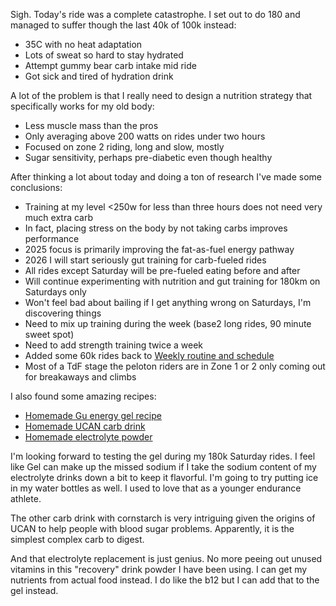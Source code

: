 Sigh. Today's ride was a complete catastrophe. I set out to do 180 and managed to suffer though the last 40k of 100k instead:

- 35C with no heat adaptation
- Lots of sweat so hard to stay hydrated
- Attempt gummy bear carb intake mid ride
- Got sick and tired of hydration drink

A lot of the problem is that I really need to design a nutrition strategy that specifically works for my old body:

- Less muscle mass than the pros
- Only averaging above 200 watts on rides under two hours
- Focused on zone 2 riding, long and slow, mostly
- Sugar sensitivity, perhaps pre-diabetic even though healthy

After thinking a lot about today and doing a ton of research I've made some conclusions:

- Training at my level <250w for less than three hours does not need very much extra carb
- In fact, placing stress on the body by not taking carbs improves performance
- 2025 focus is primarily improving the fat-as-fuel energy pathway
- 2026 I will start seriously gut training for carb-fueled rides
- All rides except Saturday will be pre-fueled eating before and after
- Will continue experimenting with nutrition and gut training for 180km on Saturdays only
- Won't feel bad about bailing if I get anything wrong on Saturdays, I'm discovering things
- Need to mix up training during the week (base2 long rides, 90 minute sweet spot)
- Need to add strength training twice a week
- Added some 60k rides back to [Weekly routine and schedule](../Cycling/Weekly%20routine%20and%20schedule.md)
- Most of a TdF stage the peloton riders are in Zone 1 or 2 only coming out for breakaways and climbs

I also found some amazing recipes:

- [Homemade Gu energy gel recipe](../Cycling/Homemade%20Gu%20energy%20gel%20recipe.md)
- [Homemade UCAN carb drink](../Cycling/Homemade%20UCAN%20carb%20drink.md)
- [Homemade electrolyte powder](../Cycling/Homemade%20electrolyte%20powder.md)

I'm looking forward to testing the gel during my 180k Saturday rides. I feel like Gel can make up the missed sodium if I take the sodium content of my electrolyte drinks down a bit to keep it flavorful. I'm going to try putting ice in my water bottles as well. I used to love that as a younger endurance athlete.

The other carb drink with cornstarch is very intriguing given the origins of UCAN to help people with blood sugar problems. Apparently, it is the simplest complex carb to digest.

And that electrolyte replacement is just genius. No more peeing out unused vitamins in this "recovery" drink powder I have been using. I can get my nutrients from actual food instead. I do like the b12 but I can add that to the gel instead.